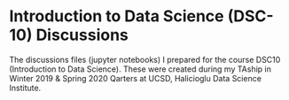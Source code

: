 # Introduction to Data Science (DSC-10) Discussions
The discussions files (jupyter notebooks) I prepared for the course DSC10 (Introduction to Data Science). These were created during my TAship in Winter 2019 & Spring 2020 Qarters at UCSD, Halicioglu Data Science Institute.
